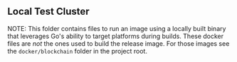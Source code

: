 ## Local Test Cluster

NOTE: This folder contains files to run an image using a locally built binary 
that leverages Go's ability to target platforms during builds.  These docker
files are _not_ the ones used to build the release image.  For those images
see the `docker/blockchain` folder in the project root.

